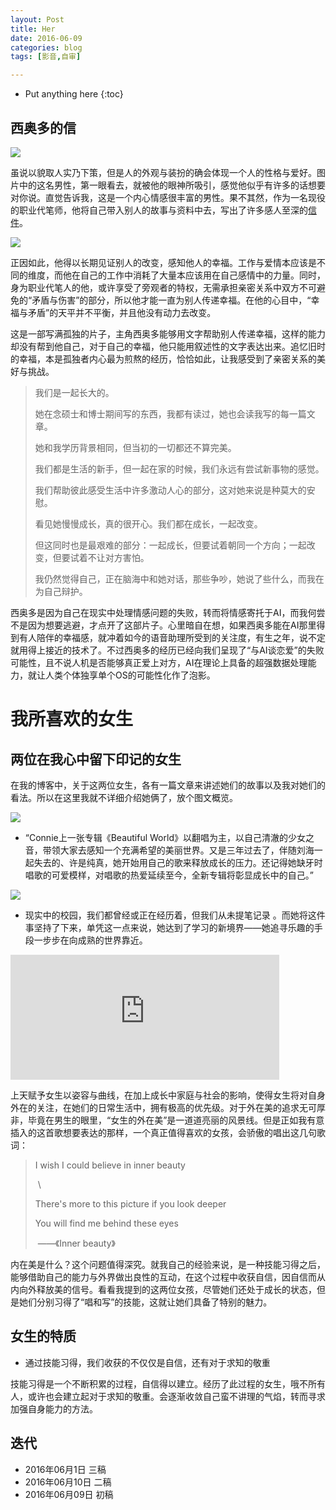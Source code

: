 ```yaml
---
layout: Post
title: Her
date: 2016-06-09
categories: blog
tags: [影音,自审]

---
```


* Put anything here
  {:toc}

## 西奥多的信

![](http://p4.music.126.net/yfO3D-nxqYw71TivgJCunw==/5924168650524545.jpg)

虽说以貌取人实乃下策，但是人的外观与装扮的确会体现一个人的性格与爱好。图片中的这名男性，第一眼看去，就被他的眼神所吸引，感觉他似乎有许多的话想要对你说。直觉告诉我，这是一个内心情感很丰富的男性。果不其然，作为一名现役的职业代笔师，他将自己带入别人的故事与资料中去，写出了许多感人至深的[信件](http://i.mtime.com/Coldfly/blog/7753546/)。

![](http://img31.mtime.cn/mg/2014/03/02/150747.83686959.jpg)

正因如此，他得以长期见证别人的改变，感知他人的幸福。工作与爱情本应该是不同的维度，而他在自己的工作中消耗了大量本应该用在自己感情中的力量。同时，身为职业代笔人的他，或许享受了旁观者的特权，无需承担亲密关系中双方不可避免的“矛盾与伤害”的部分，所以他才能一直为别人传递幸福。在他的心目中，“幸福与矛盾”的天平并不平衡，并且他没有动力去改变。

这是一部写满孤独的片子，主角西奥多能够用文字帮助别人传递幸福，这样的能力却没有帮到他自己，对于自己的幸福，他只能用叙述性的文字表达出来。追忆旧时的幸福，本是孤独者内心最为煎熬的经历，恰恰如此，让我感受到了亲密关系的美好与挑战。

> 我们是一起长大的。
>
> 她在念硕士和博士期间写的东西，我都有读过，她也会读我写的每一篇文章。
>
> 她和我学历背景相同，但当初的一切都还不算完美。
>
> 我们都是生活的新手，但一起在家的时候，我们永远有尝试新事物的感觉。
>
> 我们帮助彼此感受生活中许多激动人心的部分，这对她来说是种莫大的安慰。
>
> 看见她慢慢成长，真的很开心。我们都在成长，一起改变。
>
> 但这同时也是最艰难的部分：一起成长，但要试着朝同一个方向；一起改变，但要试着不让对方害怕。
>
> 我仍然觉得自己，正在脑海中和她对话，那些争吵，她说了些什么，而我在为自己辩护。

西奥多是因为自己在现实中处理情感问题的失败，转而将情感寄托于AI，而我何尝不是因为想要逃避，才点开了这部片子。心里暗自在想，如果西奥多能在AI那里得到有人陪伴的幸福感，就冲着如今的语音助理所受到的关注度，有生之年，说不定就用得上接近的技术了。不过西奥多的经历已经向我们呈现了“与AI谈恋爱”的失败可能性，且不说人机是否能够真正爱上对方，AI在理论上具备的超强数据处理能力，就让人类个体独享单个OS的可能性化作了泡影。

# 我所喜欢的女生

## 两位在我心中留下印记的女生

在我的博客中，关于这两位女生，各有一篇文章来讲述她们的故事以及我对她们的看法。所以在这里我就不详细介绍她俩了，放个图文概览。

![](http://connietalbot.asia/wp-content/uploads/2016/02/OSC_0768.jpg)

* “Connie上一张专辑《Beautiful World》以翻唱为主，以自己清澈的少女之音，带领大家去感知一个充满希望的美丽世界。又是三年过去了，伴随刘海一起失去的、许是纯真，她开始用自己的歌来释放成长的压力。还记得她缺牙时唱歌的可爱模样，对唱歌的热爱延续至今，全新专辑将彰显成长中的自己。”

![](https://images-cn.ssl-images-amazon.com/images/I/812apUyKvgL.jpg)

* 现实中的校园，我们都曾经或正在经历着，但我们从未提笔记录 。而她将这件事坚持了下来，单凭这一点来说，她达到了学习的新境界——她追寻乐趣的手段一步步在向成熟的世界靠近。

<iframe src="http://musicbox.coding.io/m163player/29823141" frameborder="0" scrolling="0" width="430" height="200" allowtransparency></iframe>

上天赋予女生以姿容与曲线，在加上成长中家庭与社会的影响，使得女生将对自身外在的关注，在她们的日常生活中，拥有极高的优先级。对于外在美的追求无可厚非，毕竟在男生的眼里，“女生的外在美”是一道道亮丽的风景线。但是正如我有意插入的这首歌想要表达的那样，一个真正值得喜欢的女孩，会骄傲的唱出这几句歌词：

> I wish I could believe in inner beauty
>
> ​                           \
>
> There's more to this picture if you look deeper
>
> You will find me behind these eyes
>
> ​            ——《Inner beauty》

内在美是什么？这个问题值得深究。就我自己的经验来说，是一种技能习得之后，能够借助自己的能力与外界做出良性的互动，在这个过程中收获自信，因自信而从内向外释放美的信号。看看我提到的这两位女孩，尽管她们还处于成长的状态，但是她们分别习得了“唱和写”的技能，这就让她们具备了特别的魅力。

## 女生的特质

* 通过技能习得，我们收获的不仅仅是自信，还有对于求知的敬重

技能习得是一个不断积累的过程，自信得以建立。经历了此过程的女生，哦不所有人，或许也会建立起对于求知的敬重。会逐渐收敛自己蛮不讲理的气焰，转而寻求加强自身能力的方法。



## 迭代

* 2016年06月1日 三稿
* 2016年06月10日 二稿
* 2016年06月09日 初稿
